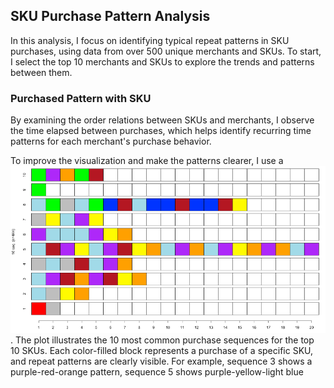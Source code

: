 ## SKU Purchase Pattern Analysis

In this analysis, I focus on identifying typical repeat patterns in SKU purchases, using data from over 500 unique merchants and SKUs. To start, I select the top 10 merchants and SKUs to explore the trends and patterns between them.

### Purchased Pattern with SKU
By examining the order relations between SKUs and merchants, I observe the time elapsed between purchases, which helps identify recurring time patterns for each merchant's purchase behavior.

To improve the visualization and make the patterns clearer, I use a ![SKU Purchase Pattern](R/Retail%20Analytics%20for%20FMCG%20SMEs/SKU_Purchased_Pattern.png). The plot illustrates the 10 most common purchase sequences for the top 10 SKUs. Each color-filled block represents a purchase of a specific SKU, and repeat patterns are clearly visible. For example, sequence 3 shows a purple-red-orange pattern, sequence 5 shows purple-yellow-light blue
